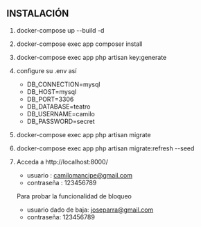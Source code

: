 ## INSTALACIÓN
 1. docker-compose up --build -d
 2. docker-compose exec app composer install
 3. docker-compose exec app php artisan key:generate
 4. configure su .env así

    * DB_CONNECTION=mysql
    * DB_HOST=mysql
    * DB_PORT=3306
    * DB_DATABASE=teatro
    * DB_USERNAME=camilo
    * DB_PASSWORD=secret

 5. docker-compose exec app php artisan migrate
 6. docker-compose exec app php artisan migrate:refresh --seed
 7. Acceda a http://localhost:8000/
    * usuario : camilomancipe@gmail.com
    * contraseña : 123456789

    Para probar la funcionalidad de bloqueo

    * usuario dado de baja: joseparra@gmail.com
    * contraseña: 123456789
 
